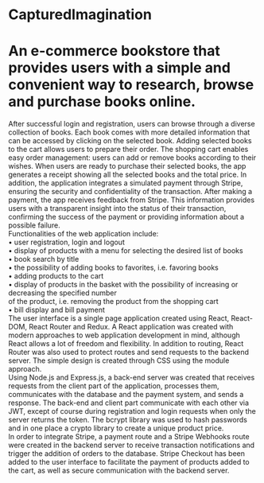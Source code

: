 # CapturedImagination
# An e-commerce bookstore that provides users with a simple and convenient way to research, browse and purchase books online.  
After successful login and registration, users can browse through a diverse collection of books. Each book comes with more detailed information that can be accessed by clicking on the selected book. Adding selected books to the cart allows users to prepare their order. The shopping cart enables easy order management: users can add or remove books according to their wishes. When users are ready to purchase their selected books, the app generates a receipt showing all the selected books and the total price. In addition, the application integrates a simulated payment through Stripe, ensuring the security and confidentiality of the transaction. After making a payment, the app receives feedback from Stripe. This information provides users with a transparent insight into the status of their transaction, confirming the success of the payment or providing information about a possible failure.  
Functionalities of the web application include:  
• user registration, login and logout  
• display of products with a menu for selecting the desired list of books  
• book search by title  
• the possibility of adding books to favorites, i.e. favoring books  
• adding products to the cart  
• display of products in the basket with the possibility of increasing or decreasing the specified number  
of the product, i.e. removing the product from the shopping cart  
• bill display and bill payment  
The user interface is a single page application created using React, React-DOM, React Router and Redux. A React application was created with modern approaches to web application development in mind, although React allows a lot of freedom and flexibility. In addition to routing, React Router was also used to protect routes and send requests to the backend server. The simple design is created through CSS using the module approach.  
Using Node.js and Express.js, a back-end server was created that receives requests from the client part of the application, processes them, communicates with the database and the payment system, and sends a response. The back-end and client part communicate with each other via JWT, except of course during registration and login requests when only the server returns the token. The bcrypt library was used to hash passwords and in one place a crypto library to create a unique product price.  
In order to integrate Stripe, a payment route and a Stripe Webhooks route were created in the backend server to receive transaction notifications and trigger the addition of orders to the database. Stripe Checkout has been added to the user interface to facilitate the payment of products added to the cart, as well as secure communication with the backend server.  


